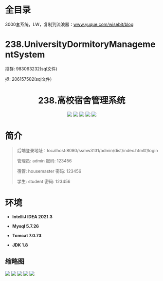 # 全目录

3000套系统，LW，复制到流浪器：www.yuque.com/wisebit/blog

# 238.UniversityDormitoryManagementSystem

<p>抠群: 983063232(sql文件)</p>
<p>抠: 206157502(sql文件)</p>

<p><h1 align="center">238.高校宿舍管理系统</h1></p>


<p align="center">
	<img src="https://img.shields.io/badge/jdk-1.8-orange.svg"/>
    <img src="https://img.shields.io/badge/spring-5.x-lightgrey.svg"/>
    <img src="https://img.shields.io/badge/springmvc-3.x-blue.svg"/>
    <img src="https://img.shields.io/badge/mybatis-5.x-yellow.svg"/>
    <img src="https://img.shields.io/badge/vue-5.x-yellow.svg"/>
</p>

# 简介
>
> 
>
> 后端登录地址：localhost:8080/ssmw3131/admin/dist/index.html#/login
>
> 管理员: admin   密码: 123456
> 
> 宿管: housemaster   密码: 123456
>
> 学生: student   密码: 123456
>

# 环境

- <b>IntelliJ IDEA 2021.3</b>

- <b>Mysql 5.7.26</b>

- <b>Tomcat 7.0.73</b>

- <b>JDK 1.8</b>




## 缩略图

![](https://bitwise.oss-cn-heyuan.aliyuncs.com/2024/9/10/809e4daf-ef3d-42d4-89f5-ba38fdb57508.png)
![](https://bitwise.oss-cn-heyuan.aliyuncs.com/2024/9/10/22dc4e79-6c7d-4a9d-a703-d2bf54ed3bc9.png)
![](https://bitwise.oss-cn-heyuan.aliyuncs.com/2024/9/10/ebb8d5c1-3fe3-4629-a139-e57126256173.png)
![](https://bitwise.oss-cn-heyuan.aliyuncs.com/2024/9/10/8db8f2c6-8bb6-4c40-a9cd-c9c625300ba1.png)
![](https://bitwise.oss-cn-heyuan.aliyuncs.com/2024/9/10/37389a8e-20f0-41ee-9b84-9afc06f1f5e5.png)





